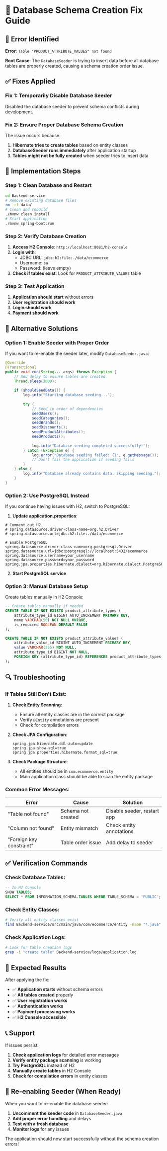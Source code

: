 # 🔧 Database Schema Creation Fix Guide

## 🚨 Error Identified

**Error**: `Table "PRODUCT_ATTRIBUTE_VALUES" not found`

**Root Cause**: The `DatabaseSeeder` is trying to insert data before all database tables are properly created, causing a schema creation order issue.

## ✅ Fixes Applied

### **Fix 1: Temporarily Disable Database Seeder**

Disabled the database seeder to prevent schema conflicts during development.

### **Fix 2: Ensure Proper Database Schema Creation**

The issue occurs because:
1. **Hibernate tries to create tables** based on entity classes
2. **DatabaseSeeder runs immediately** after application startup
3. **Tables might not be fully created** when seeder tries to insert data

## 🔄 Implementation Steps

### **Step 1: Clean Database and Restart**
```bash
cd Backend-service
# Remove existing database files
rm -rf data/
# Clean and rebuild
./mvnw clean install
# Start application
./mvnw spring-boot:run
```

### **Step 2: Verify Database Creation**
1. **Access H2 Console**: `http://localhost:8081/h2-console`
2. **Login with**:
   - JDBC URL: `jdbc:h2:file:./data/ecommerce`
   - Username: `sa`
   - Password: (leave empty)
3. **Check if tables exist**: Look for `PRODUCT_ATTRIBUTE_VALUES` table

### **Step 3: Test Application**
1. **Application should start** without errors
2. **User registration should work**
3. **Login should work**
4. **Payment should work**

## 🧪 Alternative Solutions

### **Option 1: Enable Seeder with Proper Order**
If you want to re-enable the seeder later, modify `DatabaseSeeder.java`:

```java
@Override
@Transactional
public void run(String... args) throws Exception {
    // Add delay to ensure tables are created
    Thread.sleep(2000);
    
    if (shouldSeedData()) {
        log.info("Starting database seeding...");
        
        try {
            // Seed in order of dependencies
            seedUsers();
            seedCategories();
            seedBrands();
            seedDiscounts();
            seedProductAttributes();
            seedProducts();
            
            log.info("Database seeding completed successfully!");
        } catch (Exception e) {
            log.error("Database seeding failed: {}", e.getMessage());
            // Don't fail the application if seeding fails
        }
    } else {
        log.info("Database already contains data. Skipping seeding.");
    }
}
```

### **Option 2: Use PostgreSQL Instead**
If you continue having issues with H2, switch to PostgreSQL:

1. **Update application.properties**:
```properties
# Comment out H2
# spring.datasource.driver-class-name=org.h2.Driver
# spring.datasource.url=jdbc:h2:file:./data/ecommerce

# Enable PostgreSQL
spring.datasource.driver-class-name=org.postgresql.Driver
spring.datasource.url=jdbc:postgresql://localhost:5432/ecommerce
spring.datasource.username=your_username
spring.datasource.password=your_password
spring.jpa.properties.hibernate.dialect=org.hibernate.dialect.PostgreSQLDialect
```

2. **Start PostgreSQL service**

### **Option 3: Manual Database Setup**
Create tables manually in H2 Console:

```sql
-- Create tables manually if needed
CREATE TABLE IF NOT EXISTS product_attribute_types (
    attribute_type_id BIGINT AUTO_INCREMENT PRIMARY KEY,
    name VARCHAR(50) NOT NULL UNIQUE,
    is_required BOOLEAN DEFAULT FALSE
);

CREATE TABLE IF NOT EXISTS product_attribute_values (
    attribute_value_id BIGINT AUTO_INCREMENT PRIMARY KEY,
    value VARCHAR(255) NOT NULL,
    attribute_type_id BIGINT NOT NULL,
    FOREIGN KEY (attribute_type_id) REFERENCES product_attribute_types(attribute_type_id)
);
```

## 🔍 Troubleshooting

### **If Tables Still Don't Exist:**

1. **Check Entity Scanning**:
   - Ensure all entity classes are in the correct package
   - Verify `@Entity` annotations are present
   - Check for compilation errors

2. **Check JPA Configuration**:
   ```properties
   spring.jpa.hibernate.ddl-auto=update
   spring.jpa.show-sql=true
   spring.jpa.properties.hibernate.format_sql=true
   ```

3. **Check Package Structure**:
   - All entities should be in `com.ecommerce.entity`
   - Main application class should be able to scan the entity package

### **Common Error Messages:**

| Error | Cause | Solution |
|-------|-------|----------|
| "Table not found" | Schema not created | Disable seeder, restart app |
| "Column not found" | Entity mismatch | Check entity annotations |
| "Foreign key constraint" | Table order issue | Add delay to seeder |

## ✅ Verification Commands

### **Check Database Tables:**
```sql
-- In H2 Console
SHOW TABLES;
SELECT * FROM INFORMATION_SCHEMA.TABLES WHERE TABLE_SCHEMA = 'PUBLIC';
```

### **Check Entity Classes:**
```bash
# Verify all entity classes exist
find Backend-service/src/main/java/com/ecommerce/entity -name "*.java"
```

### **Check Application Logs:**
```bash
# Look for table creation logs
grep -i "create table" Backend-service/logs/application.log
```

## 🎯 Expected Results

After applying the fix:
- ✅ **Application starts** without schema errors
- ✅ **All tables created** properly
- ✅ **User registration works**
- ✅ **Authentication works**
- ✅ **Payment processing works**
- ✅ **H2 Console accessible**

## 📞 Support

If issues persist:
1. **Check application logs** for detailed error messages
2. **Verify entity package scanning** is working
3. **Try PostgreSQL** instead of H2
4. **Manually create tables** in H2 Console
5. **Check for compilation errors** in entity classes

## 🔄 Re-enabling Seeder (When Ready)

When you want to re-enable the database seeder:

1. **Uncomment the seeder code** in `DatabaseSeeder.java`
2. **Add proper error handling** and delays
3. **Test with a fresh database**
4. **Monitor logs** for any issues

The application should now start successfully without the schema creation errors!
